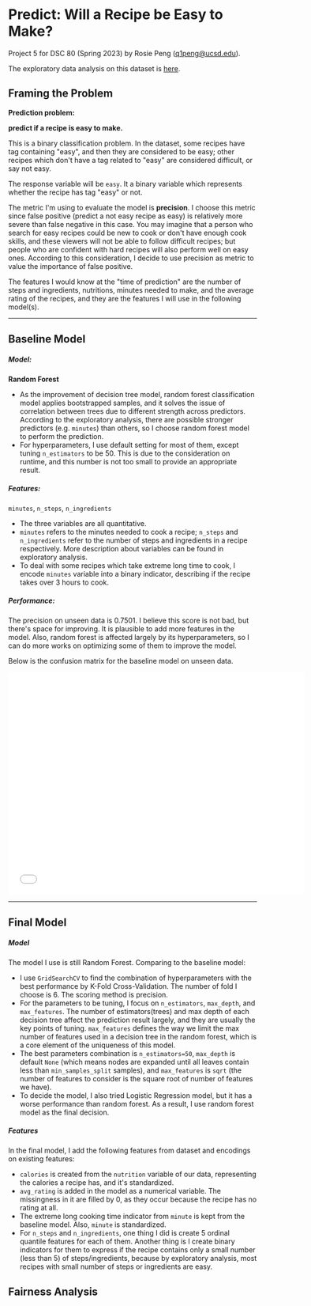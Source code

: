 # Predict: Will a Recipe be Easy to Make?
Project 5 for DSC 80 (Spring 2023) by Rosie Peng (q1peng@ucsd.edu).

The exploratory data analysis on this dataset is [here](https://rosiepeng1.github.io/Easy-Recipes-Analysis/).

## Framing the Problem

**Prediction problem:** 

**predict if a recipe is easy to make.**

This is a binary classification problem. In the dataset, some recipes have tag containing "easy", and then they are considered to be easy; other recipes which don't have a tag related to "easy" are considered difficult, or say not easy. 

The response variable will be `easy`. It a binary variable which represents whether the recipe has tag "easy" or not. 

The metric I'm using to evaluate the model is **precision**. I choose this metric since false positive (predict a not easy recipe as easy) is relatively more severe than false negative in this case. You may imagine that a person who search for easy recipes could be new to cook or don't have enough cook skills, and these viewers will not be able to follow difficult recipes; but people who are confident with hard recipes will also perform well on easy ones. According to this consideration, I decide to use precision as metric to value the importance of false positive.

The features I would know at the "time of prediction" are the number of steps and ingredients, nutritions, minutes needed to make, and the average rating of the recipes, and they are the features I will use in the following model(s).

---

## Baseline Model

##### Model: 

**Random Forest**
- As the improvement of decision tree model, random forest classification model applies bootstrapped samples, and it solves the issue of correlation between trees due to different strength across predictors. According to the exploratory analysis, there are possible stronger predictors (e.g. `minutes`) than others, so I choose random forest model to perform the prediction. 
- For hyperparameters, I use default setting for most of them, except tuning `n_estimators` to be 50. This is due to the consideration on runtime, and this number is not too small to provide an appropriate result.

##### Features:

 `minutes`, `n_steps`, `n_ingredients`
- The three variables are all quantitative.
- `minutes` refers to the minutes needed to cook a recipe; `n_steps` and `n_ingredients` refer to the number of steps and ingredients in a recipe respectively. More description about variables can be found in exploratory analysis. 
- To deal with some recipes which take extreme long time to cook, I encode `minutes` variable into a binary indicator, describing if the recipe takes over 3 hours to cook. 

##### Performance: 

The precision on unseen data is 0.7501. I believe this score is not bad, but there's space for improving. It is plausible to add more features in the model. Also, random forest is affected largely by its hyperparameters, so I can do more works on optimizing some of them to improve the model.

Below is the confusion matrix for the baseline model on unseen data. 
<iframe src="assets/baseline.png" width=600 height=450 frameBorder=0></iframe>

---

## Final Model

##### Model

The model I use is still Random Forest. Comparing to the baseline model: 
- I use `GridSearchCV` to find the combination of hyperparameters with the best performance by K-Fold Cross-Validation. The number of fold I choose is 6. The scoring method is precision. 
- For the parameters to be tuning, I focus on `n_estimators`, `max_depth`, and `max_features`. The number of estimators(trees) and max depth of each decision tree affect the prediction result largely, and they are usually the key points of tuning. `max_features` defines the way we limit the max number of features used in a decision tree in the random forest, which is a core element of the uniqueness of this model. 
- The best parameters combination is `n_estimators=50`, `max_depth` is default `None` (which means nodes are expanded until all leaves contain less than `min_samples_split` samples), and `max_features` is `sqrt` (the number of features to consider is the square root of number of features we have). 
- To decide the model, I also tried Logistic Regression model, but it has a worse performance than random forest. As a result, I use random forest model as the final decision. 

##### Features

In the final model, I add the following features from dataset and encodings on existing features:
- `calories` is created from the `nutrition` variable of our data, representing the calories a recipe has, and it's standardized.
- `avg_rating` is added in the model as a numerical variable. The missingness in it are filled by 0, as they occur because the recipe has no rating at all. 
- The extreme long cooking time indicator from `minute` is kept from the baseline model. Also, `minute` is standardized.
- For `n_steps` and `n_ingredients`, one thing I did is create 5 ordinal quantile features for each of them. Another thing is I create binary indicators for them to express if the recipe contains only a small number (less than 5) of steps/ingredients, because by exploratory analysis, most recipes with small number of steps or ingredients are easy. 


## Fairness Analysis


